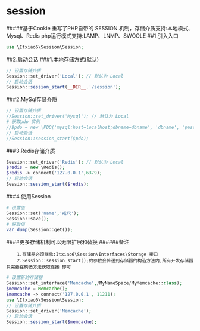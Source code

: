 # session
#####基于Cookie 重写了PHP自带的 SESSION 机制，存储介质支持:本地模式、Mysql、Redis php运行模式支持:LAMP、LNMP、SWOOLE
##1.引入入口
```php
use \Itxiao6\Session\Session;
```
##2.启动会话
###1.本地存储方式(默认)
```php
// 设置存储介质
Session::set_driver('Local'); // 默认为 Local
// 启动会话
Session::session_start(__DIR__.'/session');
```
###2.MySql存储介质
```php
// 设置存储介质
//Session::set_driver('Mysql'); // 默认为 Local
# 获取pdo 实例
//$pdo = new \PDO('mysql:host=localhost;dbname=dbname', 'dbname', 'password');
// 启动会话
//Session::session_start($pdo);
```
###3.Redis存储介质
```php
Session::set_driver('Redis'); // 默认为 Local
$redis = new \Redis();
$redis -> connect('127.0.0.1',6379);
// 启动会话
Session::session_start($redis);
```
###4.使用Session
```php
# 设置值
Session::set('name','戒尺');
Session::save();
# 获取值
var_dump(Session::get());
```
####更多存储机制可以无限扩展和替换
######备注
```text
    1.存储器必须继承:Itxiao6\Session\Interfaces\Storage 接口
    2.Session::session_start();的参数会传递到存储器的构造方法内,所有开发存储器只需要在构造方法获取连接 即可 
```

```php
# 设置新的存储器
Session::set_interface('Memcache',/MyNameSpace/MyMemcache::class);
$memcache = Memcache();
$memcache -> connect('127.0.0.1', 11211); 
use \Itxiao6\Session\Session;
// 设置存储介质
Session::set_driver('Memcache');
// 启动会话
Session::session_start($memcache);
```
